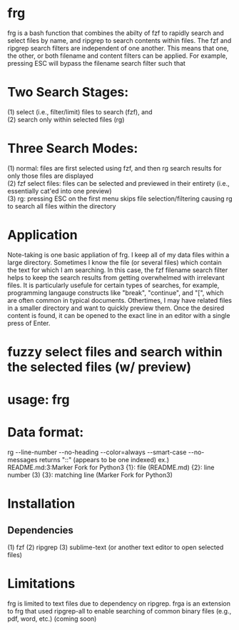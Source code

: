 # frg
frg is a bash function that combines the abilty of fzf to rapidly search and select files by name, and ripgrep to search contents within files. The fzf and ripgrep search filters are independent of one another. This means that one, the other, or both filename and content filters can be applied. For example, pressing ESC will bypass the filename search filter such that 

# Two Search Stages:
(1) select (i.e., filter/limit) files to search (fzf), and  
(2) search only within selected files (rg)

# Three Search Modes:
(1) normal: files are first selected using fzf, and then rg search results for only those files are displayed  
(2) fzf select files: files can be selected and previewed in their entirety (i.e., essentially cat'ed into one preview)  
(3) rg: pressing ESC on the first menu skips file selection/filtering causing rg to search all files within the directory

# Application
Note-taking is one basic appliation of frg. I keep all of my data files within a large directory. Sometimes I know the file (or several files) which contain the text for which I am searching. In this case, the fzf filename search filter helps to keep the search results from getting overwhelmed with irrelevant files. It is particularly usefule for certain types of searches, for example, programming langauge constructs like "break", "continue", and "[", which are often common in typical documents.  Othertimes, I may have related files in a smaller directory and want to quickly preview them. Once the desired content is found, it can be opened to the exact line in an editor with a single press of Enter.



# fuzzy select files and search within the selected files (w/ preview)

# usage: frg




# Data format:
rg --line-number --no-heading --color=always --smart-case --no-messages
returns "<file>:<linenumber>:<matching line>" (appears to be one indexed)
ex.) README.md:3:Marker Fork for Python3
{1}: file (README.md)
{2}: line number (3)
{3}: matching line (Marker Fork for Python3)

# Installation
  
## Dependencies
(1) fzf
(2) ripgrep
(3) sublime-text (or another text editor to open selected files)

# Limitations
frg is limited to text files due to dependency on ripgrep. frga is an extension to frg that used ripgrep-all to enable searching of common binary files (e.g., pdf, word, etc.) (coming soon)
